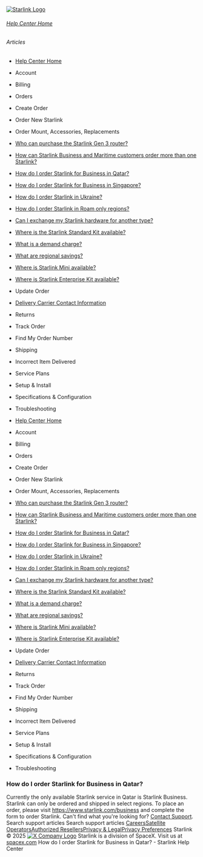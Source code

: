 [![Starlink Logo](https://www.starlink.com/_next/image?url=%2Fassets%2Fimages%2Flogo%2Flogo_white.png&w=3840&q=75)](https://www.starlink.com/support/article/<https:/www.starlink.com/>)
###### [Help Center Home](https://www.starlink.com/support/article/</support>)
###### Articles
  * [Help Center Home](https://www.starlink.com/support/article/</support>)
  * Account
  * Billing
  * Orders
  * Create Order
  * Order New Starlink
  * Order Mount, Accessories, Replacements
  * [Who can purchase the Starlink Gen 3 router?](https://www.starlink.com/support/article/</support/article/2b4989e1-df94-502c-8c75-1d3307653dd1>)
  * [How can Starlink Business and Maritime customers order more than one Starlink?](https://www.starlink.com/support/article/</support/article/3cbc9a21-6bf1-0d8b-6b1c-d434ff51099c>)
  * [How do I order Starlink for Business in Qatar?](https://www.starlink.com/support/article/</support/article/d2921316-bdce-bd6f-2066-3657443a56e2>)
  * [How do I order Starlink for Business in Singapore?](https://www.starlink.com/support/article/</support/article/a3fa6859-b40b-a48b-d811-6c5df8ef31d8>)
  * [How do I order Starlink in Ukraine?](https://www.starlink.com/support/article/</support/article/a196a247-04cd-5437-dfaa-1782d19334ce>)
  * [How do I order Starlink in Roam only regions?](https://www.starlink.com/support/article/</support/article/7f8c3294-ae1b-0d12-88bb-956dafa78c92>)
  * [Can I exchange my Starlink hardware for another type?](https://www.starlink.com/support/article/</support/article/b1e8a524-52da-3521-4b3f-6f719c83f043>)
  * [Where is the Starlink Standard Kit available?](https://www.starlink.com/support/article/</support/article/07e361fd-0df7-50ed-0287-642e86b4eb17>)
  * [What is a demand charge?](https://www.starlink.com/support/article/</support/article/63d885d3-c269-21f9-69d6-3ed1b2fd18e9>)
  * [What are regional savings?](https://www.starlink.com/support/article/</support/article/efa87a10-aa1d-783a-ae80-0e1425041708>)
  * [Where is Starlink Mini available?](https://www.starlink.com/support/article/</support/article/c086c0c8-78b7-421e-20b9-40f0084d1926>)
  * [Where is Starlink Enterprise Kit available?](https://www.starlink.com/support/article/</support/article/252b4992-ad2a-79a0-cd0d-e32f544d6deb>)
  * Update Order
  * [Delivery Carrier Contact Information](https://www.starlink.com/support/article/</support/article/c954e904-6c7b-0171-e845-567390f8bfb1>)
  * Returns
  * Track Order
  * Find My Order Number
  * Shipping
  * Incorrect Item Delivered
  * Service Plans
  * Setup & Install
  * Specifications & Configuration
  * Troubleshooting


  * [Help Center Home](https://www.starlink.com/support/article/</support>)
  * Account
  * Billing
  * Orders
  * Create Order
  * Order New Starlink
  * Order Mount, Accessories, Replacements
  * [Who can purchase the Starlink Gen 3 router?](https://www.starlink.com/support/article/</support/article/2b4989e1-df94-502c-8c75-1d3307653dd1>)
  * [How can Starlink Business and Maritime customers order more than one Starlink?](https://www.starlink.com/support/article/</support/article/3cbc9a21-6bf1-0d8b-6b1c-d434ff51099c>)
  * [How do I order Starlink for Business in Qatar?](https://www.starlink.com/support/article/</support/article/d2921316-bdce-bd6f-2066-3657443a56e2>)
  * [How do I order Starlink for Business in Singapore?](https://www.starlink.com/support/article/</support/article/a3fa6859-b40b-a48b-d811-6c5df8ef31d8>)
  * [How do I order Starlink in Ukraine?](https://www.starlink.com/support/article/</support/article/a196a247-04cd-5437-dfaa-1782d19334ce>)
  * [How do I order Starlink in Roam only regions?](https://www.starlink.com/support/article/</support/article/7f8c3294-ae1b-0d12-88bb-956dafa78c92>)
  * [Can I exchange my Starlink hardware for another type?](https://www.starlink.com/support/article/</support/article/b1e8a524-52da-3521-4b3f-6f719c83f043>)
  * [Where is the Starlink Standard Kit available?](https://www.starlink.com/support/article/</support/article/07e361fd-0df7-50ed-0287-642e86b4eb17>)
  * [What is a demand charge?](https://www.starlink.com/support/article/</support/article/63d885d3-c269-21f9-69d6-3ed1b2fd18e9>)
  * [What are regional savings?](https://www.starlink.com/support/article/</support/article/efa87a10-aa1d-783a-ae80-0e1425041708>)
  * [Where is Starlink Mini available?](https://www.starlink.com/support/article/</support/article/c086c0c8-78b7-421e-20b9-40f0084d1926>)
  * [Where is Starlink Enterprise Kit available?](https://www.starlink.com/support/article/</support/article/252b4992-ad2a-79a0-cd0d-e32f544d6deb>)
  * Update Order
  * [Delivery Carrier Contact Information](https://www.starlink.com/support/article/</support/article/c954e904-6c7b-0171-e845-567390f8bfb1>)
  * Returns
  * Track Order
  * Find My Order Number
  * Shipping
  * Incorrect Item Delivered
  * Service Plans
  * Setup & Install
  * Specifications & Configuration
  * Troubleshooting


### How do I order Starlink for Business in Qatar?
Currently the only available Starlink service in Qatar is Starlink Business. Starlink can only be ordered and shipped in select regions. To place an order, please visit <https://www.starlink.com/business> and complete the form to order Starlink.
Can't find what you're looking for? [Contact Support](https://www.starlink.com/support/article/</support/tickets?sourceType=web_article_help_center&sourceValue=d2921316-bdce-bd6f-2066-3657443a56e2>).
Search support articles
Search support articles
[Careers](https://www.starlink.com/support/article/<https:/www.spacex.com/careers>)[Satellite Operators](https://www.starlink.com/support/article/<https:/starlink.com/satellite-operators>)[Authorized Resellers](https://www.starlink.com/support/article/<https:/starlink.com/resellers>)[Privacy & Legal](https://www.starlink.com/support/article/<https:/starlink.com/legal>)[Privacy Preferences](https://www.starlink.com/support/article/<>)
Starlink © 2025
[![X Company Logo](https://www.starlink.com/assets/images/icons/x-logo.svg)](https://www.starlink.com/support/article/<https:/twitter.com/Starlink>)
Starlink is a division of SpaceX. Visit us at [spacex.com](https://www.starlink.com/support/article/<https:/www.spacex.com/>)
How do I order Starlink for Business in Qatar? - Starlink Help Center
